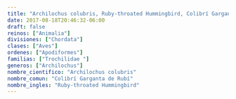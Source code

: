 ```yaml
---
title: "Archilochus colubris, Ruby-throated Hummingbird, Colibrí Garganta de Rubí"
date: 2017-08-18T20:46:32-06:00
draft: false
reinos: ["Animalia"]
divisiones: ["Chordata"]
clases: ["Aves"]
ordenes: ["Apodiformes"]
familias: ["Trochilidae "]
generos: ["Archilochus"]
nombre_cientifico: "Archilochus colubris"
nombre_comun: "Colibrí Garganta de Rubí"
nombre_ingles: "Ruby-throated Hummingbird"
---
```

